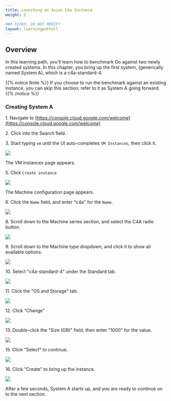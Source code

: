 ```yaml
---
title: Launching an Axion C4a Instance
weight: 2

### FIXED, DO NOT MODIFY
layout: learningpathall
---
```


## Overview
 In this learning path, you'll learn how to benchmark Go  against two newly created systems.  In this chapter, you bring up the first system, (generically named System A), which is a c4a-standard-4. 
 
{{% notice Note %}}
If you choose to run the benchmark against an existing instance, you can skip this section; refer to it as System A going forward. 
{{% /notice %}}


### Creating System A

1\. Navigate to [https://console.cloud.google.com/welcome](https://console.cloud.google.com/welcome)


2\. Click into the Search field.


3\. Start typing `vm` until the UI auto-completes `VM Instances`, then click it.

![](images/launch_c4a/3.png)

The VM Instances page appears.

5\. Click `Create instance`

![](images/launch_c4a/4.png)

The Machine configuration page appears.

6\. Click the `Name` field, and enter "c4a" for the `Name`.


![](images/launch_c4a/5.png)



8\. Scroll down to the Machine series section, and select the C4A radio button.

![](images/launch_c4a/7.png)



9\. Scroll down to the Machine type dropdown, and click it to show all available options.

![](images/launch_c4a/8.png)



10\. Select "c4a-standard-4" under the Standard tab.

![](images/launch_c4a/9.png)



11\. Click the "OS and Storage" tab.

![](images/launch_c4a/10.png)



12\. Click "Change"

![](images/launch_c4a/11.png)



13\. Double-click the "Size (GB)" field, then enter "1000" for the value.


![](images/launch_c4a/11.png)

15\. Click "Select" to continue.

![](images/launch_c4a/18.png)

16\. Click "Create" to bring up the instance.

![](images/launch_c4a/19.png)

After a few seconds, System A starts up, and you are ready to continue on to the next section.
